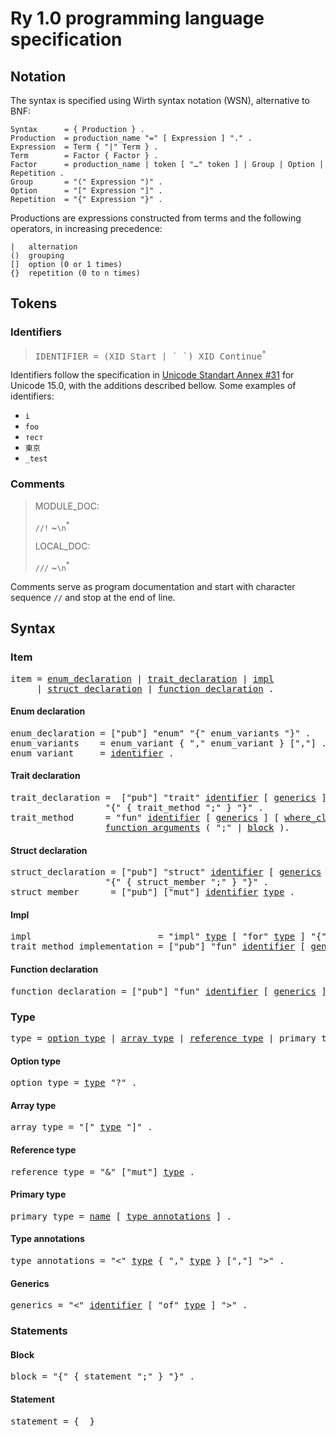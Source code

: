 # Ry 1.0 programming language specification

## Notation
The syntax is specified using Wirth syntax notation (WSN), alternative to BNF:
```
Syntax      = { Production } .
Production  = production_name "=" [ Expression ] "." .
Expression  = Term { "|" Term } .
Term        = Factor { Factor } .
Factor      = production_name | token [ "…" token ] | Group | Option | Repetition .
Group       = "(" Expression ")" .
Option      = "[" Expression "]" .
Repetition  = "{" Expression "}" .
```
Productions are expressions constructed from terms and the following operators, in increasing precedence:
```
|   alternation
()  grouping
[]  option (0 or 1 times)
{}  repetition (0 to n times)
```

## Tokens

### Identifiers

> <pre>
> IDENTIFIER = (XID_Start | `_`) XID_Continue<sup>*</sup>
> </pre>

Identifiers follow the specification in [Unicode Standart Annex #31](https://www.unicode.org/reports/tr31/tr31-37.html) for Unicode 15.0, with the additions described bellow. Some examples of identifiers:

- `i`
- `foo`
- `тест`
- `東京`
- `_test`

### Comments

> MODULE_DOC:
> 
> `//!` ~`\n`<sup>*</sup>
> 
> LOCAL_DOC:
> 
> `///` ~`\n`<sup>*</sup>

Comments serve as program documentation and start with character sequence `//` and stop at the end of line.



## Syntax

### Item
<pre>
item = <a href="#?id=enum-declaration">enum_declaration</a> | <a href="#?id=trait-declaration">trait_declaration</a> | <a href="#?id=impl">impl</a> 
     | <a href="#?id=struct-declaration">struct_declaration</a> | <a href="#?id=function-declaration">function_declaration</a> .
</pre>

#### Enum declaration

<pre>
enum_declaration = ["pub"] "enum" "{" enum_variants "}" .
enum_variants    = enum_variant { "," enum_variant } [","] .
enum_variant     = <a href="#?id=identifier">identifier</a> .
</pre>

#### Trait declaration

<pre>
trait_declaration =  ["pub"] "trait" <a href="#?id=identifier">identifier</a> [ <a href="#?id=generics">generics</a> ] [ <a href="#?id=where-clause">where_clause</a> ] 
                  "{" { trait_method ";" } "}" .
trait_method      = "fun" <a href="#?id=identifier">identifier</a> [ <a href="#?id=generics">generics</a> ] [ <a href="#?id=where-clause">where_clause</a> ] 
                  <a href="#?id=function-arguments">function_arguments</a> ( ";" | <a href="#?id=block">block</a> ).
</pre>

#### Struct declaration

<pre>
struct_declaration = ["pub"] "struct" <a href="#?id=identifier">identifier</a> [ <a href="#?id=generics">generics</a> ] [ <a href="#?id=where-clause">where_clause</a> ] 
                  "{" { struct_member ";" } "}" .
struct_member      = ["pub"] ["mut"] <a href="#?id=identifier">identifier</a> <a href="#?id=type">type</a> .
</pre>

#### Impl

<pre>
impl                        = "impl" <a href="#?id=type">type</a> [ "for" <a href="#?id=type">type</a> ] "{" trait_method_implementation "}" .
trait_method_implementation = ["pub"] "fun" <a href="#?id=identifier">identifier</a> [ <a href="#?id=generics">generics</a> ] [ <a href="#?id=where-clause">where_clause</a> ] <a href="#?id=function-arguments">function_arguments</a> <a href="#?id=block">block</a> .
</pre>

#### Function declaration

<pre>
function_declaration = ["pub"] "fun" <a href="#?id=identifier">identifier</a> [ <a href="#?id=generics">generics</a> ] [ <a href="#?id=where-clause">where_clause</a> ] <a href="#?id=function-arguments">function_arguments</a> <a href="#?id=block">block</a> .
</pre>

### Type

<pre>
type = <a href="#?id=option-type">option_type</a> | <a href="#?id=array-type">array_type</a> | <a href="#?id=reference-type">reference_type</a> | primary_type .
</pre>

#### Option type
<pre>
option_type = <a href="#?id=type">type</a> "?" .
</pre>

#### Array type
<pre>
array_type = "[" <a href="#?id=type">type</a> "]" .
</pre>

#### Reference type
<pre>
reference_type = "&" ["mut"] <a href="#?id=type">type</a> .
</pre>

#### Primary type
<pre>
primary_type = <a href="#?id=name">name</a> [ <a href="#?id=type_annotations">type_annotations</a> ] .
</pre>

#### Type annotations
<pre>
type_annotations = "<" <a href="#?id=type">type</a> { "," <a href="#?id=type">type</a> } [","] ">" .
</pre>

#### Generics
<pre>
generics = "<" <a href="#?id=identifier">identifier</a> [ "of" <a href="#?id=type">type</a> ] ">" .
</pre>

### Statements

#### Block

<pre>
block = "{" { statement ";" } "}" .
</pre>

#### Statement

<pre>
statement = {  }
</pre>
